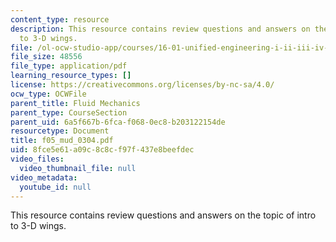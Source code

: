 ```yaml
---
content_type: resource
description: This resource contains review questions and answers on the topic of intro
  to 3-D wings.
file: /ol-ocw-studio-app/courses/16-01-unified-engineering-i-ii-iii-iv-fall-2005-spring-2006/8fce5e61a09c8c8cf97f437e8beefdec_f05_mud_0304.pdf
file_size: 48556
file_type: application/pdf
learning_resource_types: []
license: https://creativecommons.org/licenses/by-nc-sa/4.0/
ocw_type: OCWFile
parent_title: Fluid Mechanics
parent_type: CourseSection
parent_uid: 6a5f667b-6fca-f068-0ec8-b203122154de
resourcetype: Document
title: f05_mud_0304.pdf
uid: 8fce5e61-a09c-8c8c-f97f-437e8beefdec
video_files:
  video_thumbnail_file: null
video_metadata:
  youtube_id: null
---
```

This resource contains review questions and answers on the topic of intro to 3-D wings.